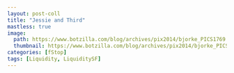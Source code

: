 ```yaml
---
layout: post-coll
title: "Jessie and Third"
mastless: true
image:
  path: https://www.botzilla.com/blog/archives/pix2014/bjorke_PICS1769.jpg
  thumbnail: https://www.botzilla.com/blog/archives/pix2014/bjorke_PICS1769.jpg
categories: [fStop]
tags: [Liquidity, LiquiditySF]
---
```





